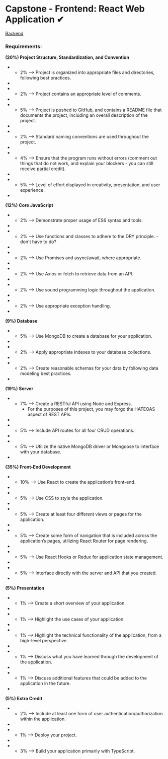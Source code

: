 # Capstone - Frontend: React Web Application ✔


[Backend](https://github.com/ElizabethAnnDavis/CapstoneBE)





### Requirements:
**(20%) Project Structure, Standardization, and Convention**
*  -   2%  --> Project is organized into appropriate files and directories, following best practices.
*    
*  -   2%  --> Project contains an appropriate level of comments.
*    
*  -   5%  --> Project is pushed to GitHub, and contains a README file that documents the project, including an overall description of the project.
*    
*  -   2%  --> Standard naming conventions are used throughout the project.
*    
*  -   4%  --> Ensure that the program runs without errors (comment out things that do not work, and explain your blockers - you can still receive partial credit).
*    
*  -   5%  --> Level of effort displayed in creativity, presentation, and user experience.
*    
**(12%) Core JavaScript**
*  -   2%  --> Demonstrate proper usage of ES6 syntax and tools.
*    
*  -   2%  --> Use functions and classes to adhere to the DRY principle. -don't have to do?
*    
*  -   2%  --> Use Promises and async/await, where appropriate.
*    
*  -   2%  --> Use Axios or fetch to retrieve data from an API.
*    
*  -   2%  --> Use sound programming logic throughout the application.
*    
*  -   2%  --> Use appropriate exception handling.
* 
**(9%) Database**
*  -   5%  --> Use MongoDB to create a database for your application.
*    
*  -   2%  --> Apply appropriate indexes to your database collections.
*    
*  -   2%  --> Create reasonable schemas for your data by following data modeling best practices.
*    
**(19%) Server**
*  -   7%  --> Create a RESTful API using Node and Express.
        -  For the purposes of this project, you may forgo the HATEOAS aspect of REST APIs.
*    
*  -   5%  --> Include API routes for all four CRUD operations.
*    
*  -   5%  --> Utilize the native MongoDB driver or Mongoose to interface with your database.
* 
**(35%) Front-End Development**
*  -  10%  --> Use React to create the application’s front-end.
*    
*  -   5%  --> Use CSS to style the application.
*    
*  -   5%  --> Create at least four different views or pages for the application.
*    
*  -   5%  --> Create some form of navigation that is included across the application’s pages, utilizing React Router for page rendering.
*    
*  -   5%  --> Use React Hooks or Redux for application state management.
*    
*  -   5%  --> Interface directly with the server and API that you created.
* 
**(5%) Presentation**
*  -   1%  --> Create a short overview of your application.
*    
*  -   1%  --> Highlight the use cases of your application.
*    
*  -   1%  --> Highlight the technical functionality of the application, from a high-level perspective.
*    
*  -   1%  --> Discuss what you have learned through the development of the application.
*    
*  -   1%  --> Discuss additional features that could be added to the application in the future.
* 
**(5%) Extra Credit**
*  -   2%  --> Include at least one form of user authentication/authorization within the application.
*    
*  -   1%  --> Deploy your project.
*    
*  -   3%  --> Build your application primarily with TypeScript.